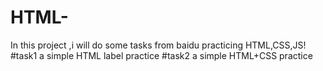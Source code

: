
# HTML-
In this project ,i will do some tasks from baidu practicing HTML,CSS,JS!
#task1
a simple HTML label practice
#task2
a simple HTML+CSS practice
